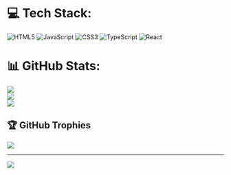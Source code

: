 

# 💻 Tech Stack:
![HTML5](https://img.shields.io/badge/html5-%23E34F26.svg?style=flat&logo=html5&logoColor=white) ![JavaScript](https://img.shields.io/badge/javascript-%23323330.svg?style=flat&logo=javascript&logoColor=%23F7DF1E) ![CSS3](https://img.shields.io/badge/css3-%231572B6.svg?style=flat&logo=css3&logoColor=white) ![TypeScript](https://img.shields.io/badge/typescript-%23007ACC.svg?style=flat&logo=typescript&logoColor=white) ![React](https://img.shields.io/badge/react-%2320232a.svg?style=flat&logo=react&logoColor=%2361DAFB)
# 📊 GitHub Stats:
![](https://github-readme-stats.vercel.app/api?username=Tech-Priest1&theme=dark&hide_border=true&include_all_commits=true&count_private=true)<br/>
![](https://github-readme-streak-stats.herokuapp.com/?user=Tech-Priest1&theme=dark&hide_border=true)<br/>
![](https://github-readme-stats.vercel.app/api/top-langs/?username=Tech-Priest1&theme=dark&hide_border=true&include_all_commits=true&count_private=true&layout=compact)

## 🏆 GitHub Trophies
![](https://github-profile-trophy.vercel.app/?username=Tech-Priest1&theme=dark&no-frame=true&no-bg=true&margin-w=4)


---
[![](https://visitcount.itsvg.in/api?id=Tech-Priest1&label=Profile%20Views&color=1&icon=1&pretty=true)](https://visitcount.itsvg.in)

<!-- Proudly created with GPRM ( https://gprm.itsvg.in ) -->
